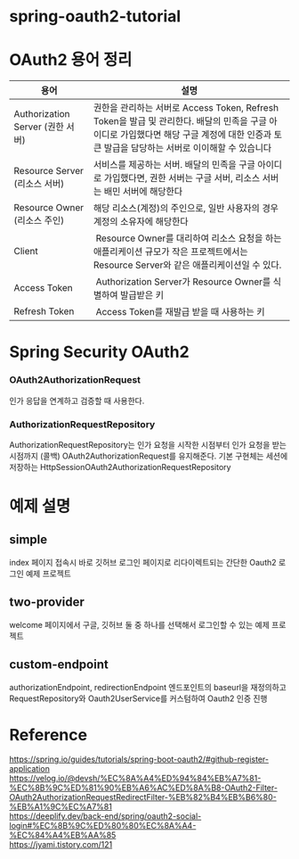 # spring-oauth2-tutorial
# OAuth2 용어 정리
용어 | 설명
-- | --
Authorization Server (권한 서버) | 권한을 관리하는 서버로 Access Token, Refresh Token을 발급 및 관리한다. 배달의 민족을 구글 아이디로 가입했다면 해당 구글 계정에 대한 인증과 토큰 발급을 담당하는 서버로 이이해할 수 있습니다
Resource Server (리소스 서버) | 서비스를 제공하는 서버. 배달의 민족을 구글 아이디로 가입했다면, 권한 서버는 구글 서버, 리소스 서버는 배민 서버에 해당한다
Resource Owner (리소스 주인) | 해당 리소스(계정)의 주인으로, 일반 사용자의 경우 계정의 소유자에 해당한다
Client |  Resource Owner를 대리하여 리소스 요청을 하는 애플리케이션 규모가 작은 프로젝트에서는 Resource Server와 같은 애플리케이션일 수 있다.
Access Token |  Authorization Server가 Resource Owner를 식별하여 발급받은 키
Refresh Token |  Access Token를 재발급 받을 때 사용하는 키

# Spring Security OAuth2
### OAuth2AuthorizationRequest
인가 응답을 연계하고 검증할 때 사용한다.  
### AuthorizationRequestRepository
AuthorizationRequestRepository는 인가 요청을 시작한 시점부터 인가 요청을 받는 시점까지 (콜백) OAuth2AuthorizationRequest를 유지해준다.
기본 구현체는 세션에 저장하는 HttpSessionOAuth2AuthorizationRequestRepository

# 예제 설명
## simple
index 페이지 접속시 바로 깃허브 로그인 페이지로 리다이렉트되는 간단한 Oauth2 로그인 예제 프로젝트

## two-provider
welcome 페이지에서 구글, 깃허브 둘 중 하나를 선택해서 로그인할 수 있는 예제 프로젝트

## custom-endpoint
authorizationEndpoint, redirectionEndpoint 엔드포인트의 baseurl을 재정의하고  
RequestRepository와 Oauth2UserService를 커스텀하여 Oauth2 인증 진행  

# Reference
https://spring.io/guides/tutorials/spring-boot-oauth2/#github-register-application  
https://velog.io/@devsh/%EC%8A%A4%ED%94%84%EB%A7%81-%EC%8B%9C%ED%81%90%EB%A6%AC%ED%8A%B8-OAuth2-Filter-OAuth2AuthorizationRequestRedirectFilter-%EB%82%B4%EB%B6%80-%EB%A1%9C%EC%A7%81  
https://deeplify.dev/back-end/spring/oauth2-social-login#%EC%8B%9C%ED%80%80%EC%8A%A4-%EC%84%A4%EB%AA%85  
https://jyami.tistory.com/121
